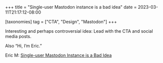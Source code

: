 +++
title = "Single-user Mastodon instance is a bad idea"
date = 2023-03-11T21:17:12-08:00

[taxonomies]
tag = ["CTA", "Design", "Mastodon"]
+++

Interesting and perhaps controversial idea: Lead with the CTA and social media posts.

<!-- more -->

Also “Hi, I’m Eric.”

Eric M: [Single-user Mastodon Instance is a Bad Idea](https://mull.net/mastodon)
